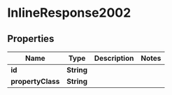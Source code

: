 
# InlineResponse2002

## Properties
Name | Type | Description | Notes
------------ | ------------- | ------------- | -------------
**id** | **String** |  | 
**propertyClass** | **String** |  | 



